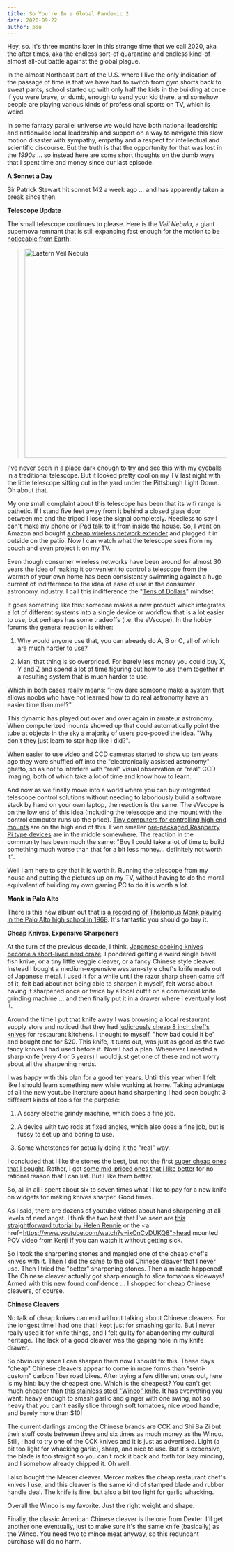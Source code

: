 ```yaml
---
title: So You're In a Global Pandemic 2
date: 2020-09-22
author: psu
---
```



Hey, so. It's three months later in this strange time that we call 2020, aka the after times, aka the endless sort-of quarantine and endless kind-of almost all-out battle against the global plague.

In the almost Northeast part of the U.S. where I live the only indication of the passage of time is that we have had to switch from gym shorts back to sweat pants, school started up with only half the kids in the building at once if you were brave, or dumb, enough to send your kid there, and somehow people are playing various kinds of professional sports on TV, which is weird.

In some fantasy parallel universe we would have both national leadership and nationwide local leadership and support on a way to navigate this slow motion disaster with sympathy, empathy and a respect for intellectual and scientific discourse. But the truth is that the opportunity for that was lost in the _1990s_ ... so instead here are some short thoughts on the dumb ways that I spent time and money since our last episode.

**A Sonnet a Day**

Sir Patrick Stewart hit sonnet 142 a week ago ... and has apparently taken a break since then. 

**Telescope Update**

The small telescope continues to please. Here is the _Veil Nebula_, a giant supernova remnant that is still expanding fast enough for the motion to be <a href="https://www.youtube.com/watch?v=C4JihreUQiI">noticeable from Earth</a>:

> <a data-flickr-embed="true" href="https://www.flickr.com/photos/79904144@N00/50370624738/in/dateposted-public/" title="Eastern Veil Nebula"><img src="https://live.staticflickr.com/65535/50370624738_682804a1d1_z.jpg" width="640" height="480" alt="Eastern Veil Nebula"></a><script async src="//embedr.flickr.com/assets/client-code.js" charset="utf-8"></script>

I've never been in a place dark enough to try and see this with my eyeballs in a traditional telescope. But it looked pretty cool on my TV last night with the little telescope sitting out in the yard under the Pittsburgh Light Dome. Oh about that.

My one small complaint about this telescope has been that its wifi range is pathetic. If I stand five feet away from it behind a closed glass door between me and the tripod I lose the signal completely. Needless to say I can't make my phone or iPad talk to it from inside the house. So, I went on Amazon and bought <a href="https://www.amazon.com/gp/product/B07WG7SG6V/ref=ppx_yo_dt_b_asin_title_o03_s00?ie=UTF8&psc=1">a cheap wireless network extender</a> and plugged it in outside on the patio. Now I can watch what the telescope sees from my couch and even project it on my TV.

Even though consumer wireless networks have been around for almost 30 years the idea of making it convenient to control a telescope from the warmth of your own home has been consistently swimming against a huge current of indifference to the idea of ease of use in the consumer astronomy industry. I call this indifference the "<a href="http://mutable-states.com/tens-of-dollars.html">Tens of Dollars</a>" mindset.

It goes something like this: someone makes a new product which integrates a lot of different systems into a single device or workflow that is a lot easier to use, but perhaps has some tradeoffs (i.e. the eVscope). In the hobby forums the general reaction is either:

1. Why would anyone use that, you can already do A, B or C, all of which are much harder to use?

1. Man, that thing is so overpriced. For barely less money you could buy X, Y and Z and spend a lot of time figuring out how to use them together in a resulting system that is much harder to use.

Which in both cases really means: "How dare someone make a system that allows noobs who have not learned how to do real astronomy have an easier time than me!?"

This dynamic has played out over and over again in amateur astronomy. When computerized mounts showed up that could automatically point the tube at objects in the sky a majority of users poo-pooed the idea. "Why don't they just learn to star hop like I did?".

When easier to use video and CCD cameras started to show up ten years ago they were shuffled off into the "electronically assisted astronomy" ghetto, so as not to interfere with "real" visual observation or "real" CCD imaging, both of which take a lot of time and know how to learn.

And now as we finally move into a world where you can buy integrated telescope control solutions without needing to laboriously build a software stack by hand on your own laptop, the reaction is the same. The eVscope is on the low end of this idea (including the telescope and the mount with the control computer runs up the price). <a href="https://www.bisque.com/thesky-fusion/">Tiny computers for controlling high end mounts</a> are on the high end of this. Even smaller <a href="https://www.stellarmate.com/products/get-stellarmate-plus.html">pre-packaged Raspberry Pi type devices</a> are in the middle somewhere. The reaction in the community has been much the same: "Boy I could take a lot of time to build something much worse than that for a bit less money... definitely not worth it".

Well I am here to say that it is worth it. Running the telescope from my house and putting the pictures up on my TV, without having to do the moral equivalent of building my own gaming PC to do it is worth a lot.

**Monk in Palo Alto**

There is this new album out that is <a href="https://www.npr.org/2020/06/19/880564012/a-previously-unreleased-thelonious-monk-concert-is-coming-next-month">a recording of Thelonious Monk playing in the Palo Alto high school in 1968</a>. It's fantastic you should go buy it.

**Cheap Knives, Expensive Sharpeners**

At the turn of the previous decade, I think, <a href="http://mutable-states.com/the-shopping-virus.html">Japanese cooking knives become a short-lived nerd craze</a>. I pondered getting a weird single bevel fish knive, or a tiny little veggie cleaver, or a fancy Chinese style cleaver. Instead I bought a medium-expensive western-style chef's knife made out of Japanese metal. I used it for a while until the razor sharp sheen came off of it, felt bad about not being able to sharpen it myself, felt worse about having it sharpened once or twice by a local outfit on a commercial knife grinding machine ... and then finally put it in a drawer where I eventually lost it. 

Around the time I put that knife away I was browsing a local restaurant supply store and noticed that they had <a href="https://www.amazon.com/Mercer-Culinary-M22608-Millennia-8-Inch/dp/B000PS2XI4/">ludicrously cheap 8 inch chef's knives</a> for restaurant kitchens. I thought to myself, "how bad could it be" and bought one for $20. This knife, it turns out, was just as good as the two fancy knives I had used before it. Now I had a plan. Whenever I needed a sharp  knife (very 4 or 5 years) I would just get one of these and not worry about all the sharpening nerds.

I was happy with this plan for a good ten years. Until this year when I felt like I should learn something new while working at home. Taking advantage of all the new youtube literature about hand sharpening I had soon bought 3 different kinds of tools for the purpose:

1. A scary electric grindy machine, which does a fine job.

1. A device with two rods at fixed angles, which also does a fine job, but is fussy to set up and boring to use.

1. Some whetstones for actually doing it the "real" way.

I concluded that I like the stones the best, but not the first <a href="https://www.amazon.com/Sharp-Pebble-Sharpening-Waterstone-Flattening/dp/B01LVZ2OZU/">super cheap ones that I bought</a>. Rather, I got <a href="https://www.amazon.com/Suehiro-CR-3800-double-sided-grinding-Serakkusu/dp/B0176BZNX4/">some mid-priced ones that I like better</a> for no rational reason that I can list. But I like them better. 

So, all in all I spent about six to seven times what I like to pay for a new knife on widgets for making knives sharper. Good times.

As I said, there are dozens of youtube videos about hand sharpening at all levels of nerd angst. I think the two best that I've seen are <a href="https://www.youtube.com/watch?v=2Vu6Dq00v7I">this straightforward tutorial by Helen Rennie</a> or the <a href=https://www.youtube.com/watch?v=ixCnCvDUKQ8">head mounted POV video</a> from Kenji if you can watch it without getting sick.

So I took the sharpening stones and mangled one of the cheap chef's knives with it. Then I did the same to the old Chinese cleaver that I never use. Then I tried the "better" sharpening stones. Then a miracle happened! The Chinese cleaver actually got sharp enough to slice tomatoes sideways! Armed with this new found confidence ... I shopped for cheap Chinese cleavers, of course.

**Chinese Cleavers**

No talk of cheap knives can end without talking about Chinese cleavers. For the longest time I had one that I kept just for smashing garlic. But I never really used it for knife things, and I felt guilty for abandoning my cultural heritage. The lack of a good cleaver was the gaping hole in my knife drawer.

So obviously since I can sharpen them now I should fix this. These days "cheap" Chinese cleavers appear to come in more forms than "semi-custom" carbon fiber road bikes. After trying a few different ones out, here is my hint: buy the cheapest one. Which is the cheapest? You can't get much cheaper than <a href="https://www.amazon.com/Winco-Chinese-Cleaver-wooden-handle/dp/B003HESNR8/">this stainless steel "Winco" knife</a>. It has everything you want: heavy enough to smash garlic and ginger with one swing, not so heavy that you can't easily slice through soft tomatoes, nice wood handle, and barely more than $10!

The current darlings among the Chinese brands are CCK and Shi Ba Zi but their stuff costs between three and six times as much money as the Winco. Still, I had to try one of the CCK knives and it is just as advertised. Light (a bit too light for whacking garlic), sharp, and nice to use. But it's expensive, the blade is too straight so you can't rock it back and forth for lazy mincing, and I somehow already chipped it. Oh well.

I also bought the Mercer cleaver. Mercer makes the cheap restaurant chef's knives I use, and this cleaver is the same kind of stamped blade and rubber handle deal. The knife is fine, but also a bit too light for garlic whacking. 

Overall the Winco is my favorite. Just the right weight and shape.

Finally, the classic American Chinese cleaver is the one from Dexter. I'll get another one eventually, just to make sure it's the same knife (basically) as the Winco. You need two to mince meat anyway, so this redundant purchase will do no harm.


